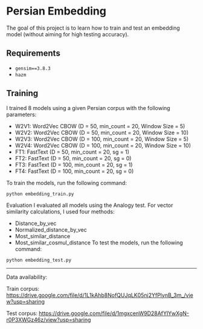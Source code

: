 # Persian Embedding

The goal of this project is to learn how to train and test an embedding model (without aiming for high testing accuracy).

## Requirements

- `gensim==3.8.3`
- `hazm`

## Training

I trained 8 models using a given Persian corpus with the following parameters:

- W2V1: Word2Vec CBOW (D = 50, min_count = 20, Window Size = 5)
- W2V2: Word2Vec CBOW (D = 50, min_count = 20, Window Size = 10)
- W2V3: Word2Vec CBOW (D = 100, min_count = 20, Window Size = 5)
- W2V4: Word2Vec CBOW (D = 100, min_count = 20, Window Size = 10)
- FT1: FastText (D = 50, min_count = 20, sg = 1)
- FT2: FastText (D = 50, min_count = 20, sg = 0)
- FT3: FastText (D = 100, min_count = 20, sg = 1)
- FT4: FastText (D = 100, min_count = 20, sg = 0)

To train the models, run the following command:

```shell
python embedding_train.py
```

Evaluation
I evaluated all models using the Analogy test. For vector similarity calculations, I used four methods:

- Distance_by_vec
- Normalized_distance_by_vec
- Most_similar_distance
- Most_similar_cosmul_distance
To test the models, run the following command:
```shell
python embedding_test.py
```
***
Data availability:

Train corpus: https://drive.google.com/file/d/1L1kAhb8NofQUJqLK05nj2YfPlynB_3m_/view?usp=sharing

Test corpus: https://drive.google.com/file/d/1mgxcenW9D28AfYlYwXgN-r0P3XWGz46z/view?usp=sharing
